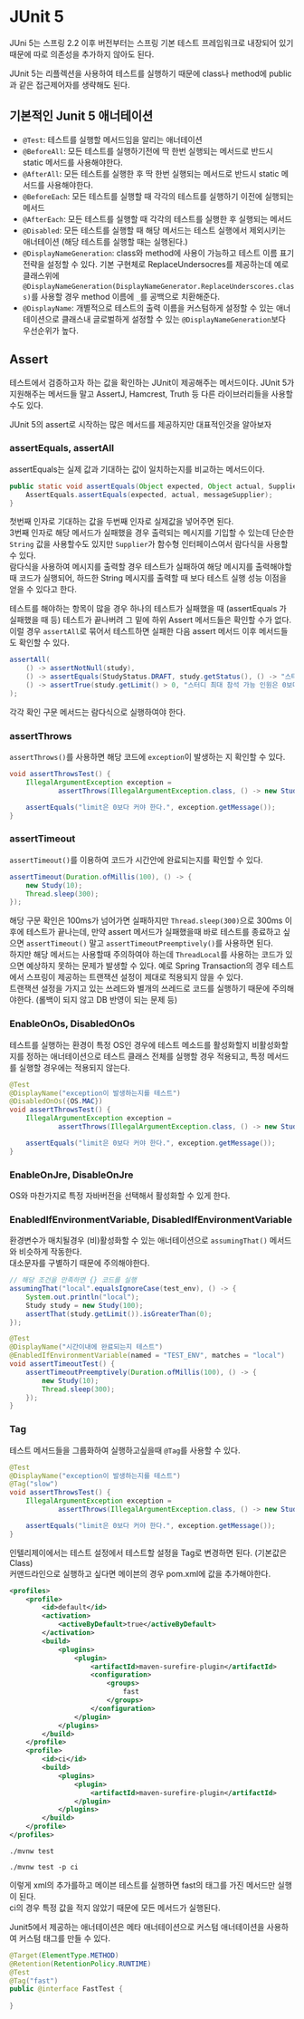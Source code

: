 # JUnit 5
JUni 5는 스프링 2.2 이후 버전부터는 스프링 기본 테스트 프레임워크로 내장되어 있기 때문에
따로 의존성을 추가하지 않아도 된다.

JUnit 5는 리플렉션을 사용하여 테스트를 실행하기 때문에 class나 method에 public과 같은 접근제어자를 생략해도 된다.

## 기본적인 Junit 5 애너테이션
- `@Test`: 테스트를 실행할 메서드임을 알리는 애너테이션
- `@BeforeAll`: 모든 테스트를 실행하기전에 딱 한번 실행되는 메서드로 반드시 static 메서드를 사용해야한다.
- `@AfterAll`: 모든 테스트를 실행한 후 딱 한번 실행되는 메서드로 반드시 static 메서드를 사용해야한다.
- `@BeforeEach`: 모든 테스트를 실행할 때 각각의 테스트를 실행하기 이전에 실행되는 메서드
- `@AfterEach`: 모든 테스트를 실행할 때 각각의 테스트를 실행한 후 실행되는 메서드
- `@Disabled`: 모든 테스트를 실행할 때 해당 메서드는 테스트 실행에서 제외시키는 애너테이션 (해당 테스트를 실행할 때는 실행된다.)
- `@DisplayNameGeneration`: class와 method에 사용이 가능하고 테스트 이름 표기 전략을 설정할 수 있다. 기본 구현체로 ReplaceUndersocres를 제공하는데 예로 클래스위에 `@DisplayNameGeneration(DisplayNameGenerator.ReplaceUnderscores.class)`를 사용할 경우 method 이름에 `_`를 공백으로 치환해준다.
- `@DisplayName`: 개별적으로 테스트의 출력 이름을 커스텀하게 설정할 수 있는 애너테이션으로 클래스내 글로벌하게 설정할 수 있는 `@DisplayNameGeneration`보다 우선순위가 높다. 

## Assert
테스트에서 검증하고자 하는 값을 확인하는 JUnit이 제공해주는 메서드이다.
JUnit 5가 지원해주는 메서드들 말고 AssertJ, Hamcrest, Truth 등 다른 라이브러리들을 사용할 수도 있다.

JUnit 5의 assert로 시작하는 많은 메서드를 제공하지만 대표적인것을 알아보자

### assertEquals, assertAll
assertEquals는 실제 값과 기대하는 값이 일치하는지를 비교하는 메서드이다.
```java
public static void assertEquals(Object expected, Object actual, Supplier<String> messageSupplier) {
    AssertEquals.assertEquals(expected, actual, messageSupplier);
}
```
첫번째 인자로 기대하는 값을 두번째 인자로 실제값을 넣어주면 된다. 
<br> 3번째 인자로 해당 메서드가 실패했을 경우 출력되는 메시지를 기입할 수 있는데
단순한 `String` 값을 사용할수도 있지만 `Supplier`가 함수형 인터페이스여서 람다식을 사용할 수 있다.
<br> 람다식을 사용하여 메시지를 출력할 경우 테스트가 실패하여 해당 메시지를 출력해야할 때 코드가 실행되어, 하드한 String 메시지를 출력할 때 보다 테스트 실행 성능 이점을 얻을 수 있다고 한다.

테스트를 해야하는 항목이 많을 경우 하나의 테스트가 실패했을 때 (assertEquals 가 실패했을 때 등)
테스트가 끝나버려 그 밑에 하위 Assert 메서드들은 확인할 수가 없다.
<br> 이럴 경우 `assertAll`로 묶어서 테스트하면 실패한 다음 assert 메서드 이후 메서드들도 확인할 수 있다.
```java
assertAll(
    () -> assertNotNull(study),
    () -> assertEquals(StudyStatus.DRAFT, study.getStatus(), () -> "스터디를 처음 만들면 DRAFT 상태다."),
    () -> assertTrue(study.getLimit() > 0, "스터디 최대 참석 가능 인원은 0보다 커야한다.")
);
```
각각 확인 구문 메서드는 람다식으로 실행하여야 한다.


### assertThrows
`assertThrows()`를 사용하면 해당 코드에 `exception`이 발생하는 지 확인할 수 있다.
```java
void assertThrowsTest() {
    IllegalArgumentException exception =
            assertThrows(IllegalArgumentException.class, () -> new Study(-10));

    assertEquals("limit은 0보다 커야 한다.", exception.getMessage());
}
```


### assertTimeout
`assertTimeout()`를 이용하여 코드가 시간안에 완료되는지를 확인할 수 있다.
```java
assertTimeout(Duration.ofMillis(100), () -> {
    new Study(10);
    Thread.sleep(300);
});
```
해당 구문 확인은 100ms가 넘어가면 실패하지만 `Thread.sleep(300)`으로 300ms 이후에 테스트가 끝나는데,
만약 assert 메서드가 실패했을때 바로 테스트를 종료하고 싶으면 `assertTimeout()` 말고 `assertTimeoutPreemptively()`를 사용하면 된다.
<br> 하지만 해당 메서드는 사용할때 주의하여야 하는데 `ThreadLocal`를 사용하는 코드가 있으면 예상하지 못하는 문제가 발생할 수 있다. 예로 Spring Transaction의 경우 테스트에서 스프링이 제공하는 트랜잭션 설정이 제대로 적용되지 않을 수 있다. 
<br> 트랜잭션 설정을 가지고 있는 쓰레드와 별개의 쓰레드로 코드를 실행하기 때문에 주의해야한다. (롤백이 되지 않고 DB 반영이 되는 문제 등)



### EnableOnOs, DisabledOnOs
테스트를 실행하는 환경이 특정 OS인 경우에 테스트 메소드를 활성화할지 비활성화할지를 정하는 애너테이션으로
테스트 클래스 전체를 실행할 경우 적용되고, 특정 메서드를 실행할 경우에는 적용되지 않는다.
```java
@Test
@DisplayName("exception이 발생하는지를 테스트")
@DisabledOnOs({OS.MAC})
void assertThrowsTest() {
    IllegalArgumentException exception =
            assertThrows(IllegalArgumentException.class, () -> new Study(-10));

    assertEquals("limit은 0보다 커야 한다.", exception.getMessage());
}
```

### EnableOnJre, DisableOnJre
OS와 마찬가지로 특정 자바버전을 선택해서 활성화할 수 있게 한다.

### EnabledIfEnvironmentVariable, DisabledIfEnvironmentVariable
환경변수가 매치될경우 (비)활성화할 수 있는 애너테이션으로
`assumingThat()` 메서드와 비슷하게 작동한다. 
<br> 대소문자를 구별하기 때문에 주의해야한다.
```java
// 해당 조건을 만족하면 {} 코드를 실행
assumingThat("local".equalsIgnoreCase(test_env), () -> {
    System.out.println("local");
    Study study = new Study(100);
    assertThat(study.getLimit()).isGreaterThan(0);
});
```
 
```java
@Test
@DisplayName("시간이내에 완료되는지 테스트")
@EnabledIfEnvironmentVariable(named = "TEST_ENV", matches = "local")
void assertTimeoutTest() {
    assertTimeoutPreemptively(Duration.ofMillis(100), () -> {
        new Study(10);
        Thread.sleep(300);
    });
}
```

### Tag
테스트 메서드들을 그룹화하여 실행하고싶을때 `@Tag`를 사용할 수 있다.
```java
@Test
@DisplayName("exception이 발생하는지를 테스트")
@Tag("slow")
void assertThrowsTest() {
    IllegalArgumentException exception =
            assertThrows(IllegalArgumentException.class, () -> new Study(-10));

    assertEquals("limit은 0보다 커야 한다.", exception.getMessage());
}
```
인텔리제이에서는 테스트 설정에서 테스트할 설정을 Tag로 변경하면 된다. (기본값은 Class) <br>
커맨드라인으로 실행하고 싶다면 메이븐의 경우 pom.xml에 값을 추가해야한다.
```xml
<profiles>
    <profile>
        <id>default</id>
        <activation>
            <activeByDefault>true</activeByDefault>
        </activation>
        <build>
            <plugins>
                <plugin>
                    <artifactId>maven-surefire-plugin</artifactId>
                    <configuration>
                        <groups>
                            fast
                        </groups>
                    </configuration>
                </plugin>
            </plugins>
        </build>
    </profile>
    <profile>
        <id>ci</id>
        <build>
            <plugins>
                <plugin>
                    <artifactId>maven-surefire-plugin</artifactId>
                </plugin>
            </plugins>
        </build>
    </profile>
</profiles>
```
```text
./mvnw test

./mvnw test -p ci
```
이렇게 xml의 추가를하고 메이븐 테스트를 실행하면 fast의 태그를 가진 메서드만 실행이 된다. <br>
ci의 경우 특정 값을 적지 않았기 때문에 모든 메서드가 실행된다.

Junit5에서 제공하는 애너테이션은 메타 애너테이션으로 커스텀 애너테이션을 사용하여 커스텀 태그를 만들 수 있다.
```java
@Target(ElementType.METHOD)
@Retention(RetentionPolicy.RUNTIME)
@Test           
@Tag("fast")    
public @interface FastTest {  
    
}
```